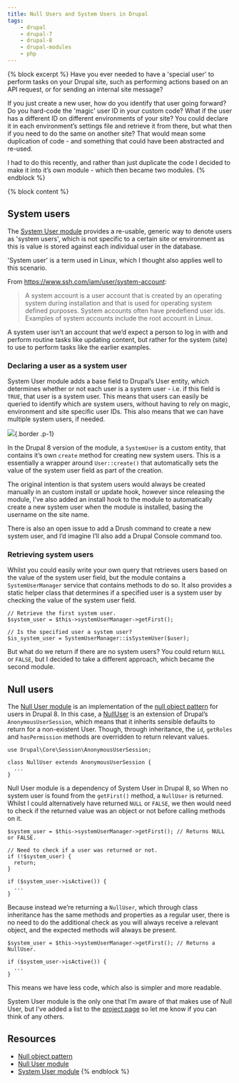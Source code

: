 ```yaml
---
title: Null Users and System Users in Drupal
tags:
    - drupal
    - drupal-7
    - drupal-8
    - drupal-modules
    - php
---
```

{% block excerpt %}
Have you ever needed to have a 'special user' to perform tasks on your Drupal site, such as performing actions based on an API request, or for sending an internal site message?

If you just create a new user, how do you identify that user going forward? Do you hard-code the 'magic' user ID in your custom code? What if the user has a different ID on different environments of your site? You could declare it in each environment’s settings file and retrieve it from there, but what then if you need to do the same on another site? That would mean some duplication of code - and something that could have been abstracted and re-used.

I had to do this recently, and rather than just duplicate the code I decided to make it into it’s own module - which then became two modules.
{% endblock %}

{% block content %}
## System users

The [System User module][1] provides a re-usable, generic way to denote users as 'system users', which is not specific to a certain site or environment as this is value is stored against each individual user in the database.

'System user' is a term used in Linux, which I thought also applies well to this scenario.

From <https://www.ssh.com/iam/user/system-account>:

> A system account is a user account that is created by an operating system during installation and that is used for operating system defined purposes. System accounts often have predefiend user ids. Examples of system accounts include the root account in Linux.

A system user isn’t an account that we’d expect a person to log in with and perform routine tasks like updating content, but rather for the system (site) to use to perform tasks like the earlier examples.

### Declaring a user as a system user

System User module adds a base field to Drupal’s User entity, which determines whether or not each user is a system user - i.e. if this field is `TRUE`, that user is a system user. This means that users can easily be queried to identify which are system users, without having to rely on magic, environment and site specific user IDs. This also means that we can have multiple system users, if needed.

![](/assets/images/blog/null-users-system-users/drupal-8-users-field-data-table.png){.border .p-1}

In the Drupal 8 version of the module, a `SystemUser` is a custom entity, that contains it’s own `create` method for creating new system users. This is a essentially a wrapper around `User::create()` that automatically sets the value of the system user field as part of the creation.

The original intention is that system users would always be created manually in an custom install or update hook, however since releasing the module, I’ve also added an install hook to the module to automatically create a new system user when the module is installed, basing the username on the site name.

There is also an open issue to add a Drush command to create a new system user, and I’d imagine I’ll also add a Drupal Console command too.

### Retrieving system users

Whilst you could easily write your own query that retrieves users based on the value of the system user field, but the module contains a `SystemUserManager` service that contains methods to do so. It also provides a static helper class that determines if a specified user is a system user by checking the value of the system user field.

```
// Retrieve the first system user.
$system_user = $this->systemUserManager->getFirst();

// Is the specified user a system user?
$is_system_user = SystemUserManager::isSystemUser($user);
```

But what do we return if there are no system users?
You could return `NULL` or `FALSE`, but I decided to take a different approach, which became the second module.

## Null users

The [Null User module][2] is an implementation of the [null object pattern][3] for users in Drupal 8. In this case, a [NullUser][4] is an extension of Drupal’s `AnonymousUserSession`, which means that it inherits sensible defaults to return for a non-existent User. Though, through inheritance, the `id`, `getRoles` and `hasPermission` methods are overridden to return relevant values.

```language-php
use Drupal\Core\Session\AnonymousUserSession;

class NullUser extends AnonymousUserSession {
  ...
}
```

Null User module is a dependency of System User in Drupal 8, so When no system user is found from the `getFirst()` method, a `NullUser` is returned. Whilst I could alternatively have returned `NULL` or `FALSE`, we then would need to check if the returned value was an object or not before calling methods on it.

```language-php
$system_user = $this->systemUserManager->getFirst(); // Returns NULL or FALSE.

// Need to check if a user was returned or not.
if (!$system_user) {
  return;
}

if ($system_user->isActive()) {
  ...
}
```

Because instead we’re returning a `NullUser`, which through class inheritance has the same methods and properties as a regular user, there is no need to do the additional check as you will always receive a relevant object, and the expected methods will always be present.

```language-php
$system_user = $this->systemUserManager->getFirst(); // Returns a NullUser.

if ($system_user->isActive()) {
  ...
}
```

This means we have less code, which also is simpler and more readable.

System User module is the only one that I’m aware of that makes use of Null User, but I’ve added a list to the [project page][2] so let me know if you can think of any others.

## Resources

- [Null object pattern][3]
- [Null User module][2]
- [System User module][1]
{% endblock %}

[1]: https://www.drupal.org/project/system_user
[2]: https://www.drupal.org/project/null_user
[3]: https://en.wikipedia.org/wiki/Null_object_pattern
[4]: http://cgit.drupalcode.org/null_user/tree/src/NullUser.php?h=8.x-1.x
